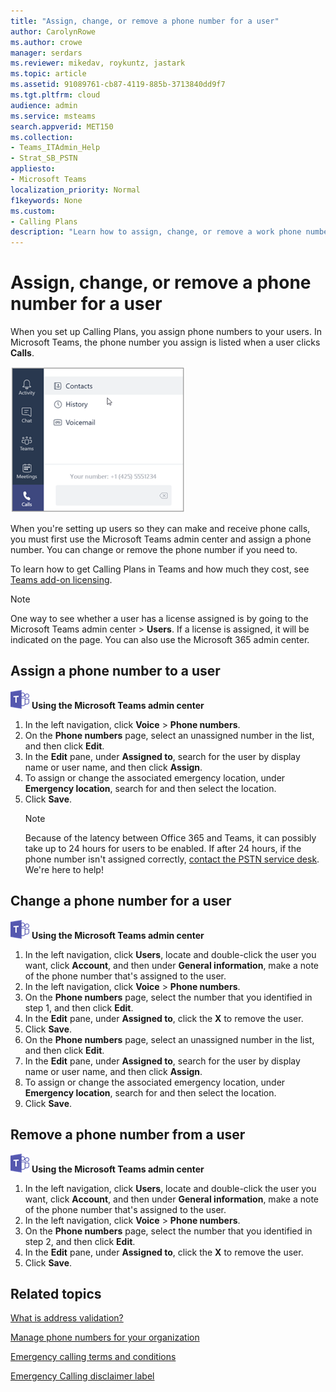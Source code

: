 ```yaml
---
title: "Assign, change, or remove a phone number for a user"
author: CarolynRowe
ms.author: crowe
manager: serdars
ms.reviewer: mikedav, roykuntz, jastark
ms.topic: article
ms.assetid: 91089761-cb87-4119-885b-3713840dd9f7
ms.tgt.pltfrm: cloud
audience: admin 
ms.service: msteams
search.appverid: MET150
ms.collection: 
- Teams_ITAdmin_Help
- Strat_SB_PSTN
appliesto:
- Microsoft Teams
localization_priority: Normal
f1keywords: None
ms.custom:
- Calling Plans
description: "Learn how to assign, change, or remove a work phone number for your Teams users so outside businesses and clients can call in."
---
```


# Assign, change, or remove a phone number for a user

When you set up Calling Plans, you assign phone numbers to your users. In Microsoft Teams, the phone number you assign is listed when a user clicks **Calls**.

![User's phone number displayed in Teams.](media/teams-phone-number.png)

When you're setting up users so they can make and receive phone calls, you must first use the Microsoft Teams admin center and assign a phone number. You can change or remove the phone number if you need to.
  
To learn how to get Calling Plans in Teams and how much they cost, see [Teams add-on licensing](teams-add-on-licensing/microsoft-teams-add-on-licensing.md).
  
> [!NOTE]
> One way to see whether a user has a license assigned is by going to the Microsoft Teams admin center > **Users**. If a license is assigned, it will be indicated on the page.  You can also use the Microsoft 365 admin center.
  
## Assign a phone number to a user
 
![An icon showing the Microsoft Teams logo](media/teams-logo-30x30.png) **Using the Microsoft Teams admin center**
    
1. In the left navigation, click **Voice** > **Phone numbers**.
2. On the **Phone numbers** page, select an unassigned number in the list, and then click **Edit**.  
3. In the **Edit** pane, under **Assigned to**, search for the user by display name or user name, and then click **Assign**.
4. To assign or change the associated emergency location, under **Emergency location**, search for and then select the location.
6. Click **Save**.
    > [!NOTE]
    > Because of the latency between Office 365 and Teams, it can possibly take up to 24 hours for users to be enabled. If after 24 hours, if the phone number isn't assigned correctly, [contact the PSTN service desk](manage-phone-numbers-for-your-organization/contact-pstn-service-desk.md). We're here to help!
  
## Change a phone number for a user
 
![An icon showing the Microsoft Teams logo](media/teams-logo-30x30.png) **Using the Microsoft Teams admin center**
    
1. In the left navigation, click **Users**, locate and double-click the user you want, click **Account**, and then under **General information**, make a note of the phone number that's assigned to the user.
2. In the left navigation, click **Voice** > **Phone numbers**.
3. On the **Phone numbers** page, select the number that you identified in step 1, and then click **Edit**.  
4. In the **Edit** pane, under **Assigned to**, click the **X** to remove the user.
5. Click **Save**.
6. On the **Phone numbers** page, select an unassigned number in the list, and then click **Edit**.  
7. In the **Edit** pane, under **Assigned to**, search for the user by display name or user name, and then click **Assign**.
8. To assign or change the associated emergency location, under **Emergency location**, search for and then select the location.
9. Click **Save**.

## Remove a phone number from a user
 
![An icon showing the Microsoft Teams logo](media/teams-logo-30x30.png) **Using the Microsoft Teams admin center**

1. In the left navigation, click **Users**, locate and double-click the user you want, click **Account**, and then under **General information**, make a note of the phone number that's assigned to the user.
2. In the left navigation, click **Voice** > **Phone numbers**.
3. On the **Phone numbers** page, select the number that you identified in step 2, and then click **Edit**.  
4. In the **Edit** pane, under **Assigned to**, click the **X** to remove the user.
5. Click **Save**.
    
## Related topics

[What is address validation?](/skypeforbusiness/what-are-calling-plans-in-office-365/what-is-address-validation)

[Manage phone numbers for your organization](/microsoftteams/manage-phone-numbers-for-your-organization)

[Emergency calling terms and conditions](/microsoftteams/emergency-calling-terms-and-conditions)

[Emergency Calling disclaimer label](https://github.com/MicrosoftDocs/OfficeDocs-SkypeForBusiness/blob/live/Teams/downloads/emergency-calling/emergency-calling-label-(en-us)-(v.1.0).zip?raw=true)
